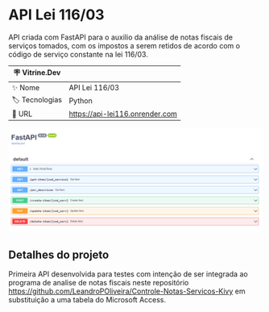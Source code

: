 # 
 


# API Lei 116/03

 API criada com FastAPI para o auxilio da análise de notas fiscais de serviços tomados, com os impostos a serem retidos de acordo com o código de serviço constante na lei 116/03.
 

| :placard: Vitrine.Dev |     |
| -------------  | --- |
| :sparkles: Nome        | API Lei 116/03
| :label: Tecnologias | Python
| :rocket: URL         | https://api-lei116.onrender.com

![](https://github.com/LeandroPOliveira/API-Lei-116-03/blob/main/API-Docs.png#vitrinedev)

## Detalhes do projeto

Primeira API desenvolvida para testes com intenção de ser integrada ao programa de analise de notas fiscais neste repositório https://github.com/LeandroPOliveira/Controle-Notas-Servicos-Kivy em substituição a uma tabela do Microsoft Access.
